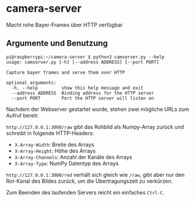 # camera-server
Macht rohe Bayer-Frames über HTTP verfügbar

## Argumente und Benutzung
```
pi@raspberrypi:~/camera-server $ python3 camserver.py --help
usage: camserver.py [-h] [--address ADDRESS] [--port PORT]

Capture bayer frames and serve them over HTTP

optional arguments:
  -h, --help         show this help message and exit
  --address ADDRESS  Binding address for the HTTP server
  --port PORT        Port the HTTP server will listen on
```

Nachdem der Webserver gestartet wurde, stehen zwei mögliche URLs zum Aufruf bereit:

`http://127.0.0.1:3000/raw` gibt das Rohbild als Numpy-Array zurück und schreibt in folgende HTTP-Headers:

  * `X-Array-Width`: Breite des Arrays
  * `X-Array-Height`: Höhe des Arrays
  * `X-Array-Channels`: Anzahl der Kanäle des Arrays
  * `X-Array-Type`: NumPy Datentyp des Arrays

`http://127.0.0.1:3000/red` verhält sich gleich wie `/raw`, gibt aber nur den Rot-Kanal des Bildes zurück, um die Übertragungszeit zu verkürzen.

Zum Beenden des laufenden Servers reicht ein einfaches `Ctrl-C`.
